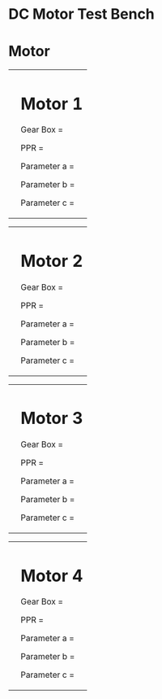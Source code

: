# DC Motor Test Bench

# Motor
<table class="w-auto">
<td><img src="" /></td>
<td><p><h1>Motor 1</h1></p>
<p>Gear Box = </p>
<p>PPR = </p>
<p>Parameter a = </p>
<p>Parameter b = </p>
<p>Parameter c = </p>
</table>

<table class="w-auto">
<td><img src="" /></td>
<td><p><h1>Motor 2</h1></p>
<p>Gear Box = </p>
<p>PPR = </p>
<p>Parameter a = </p>
<p>Parameter b = </p>
<p>Parameter c = </p>
</table>

<table class="w-auto">
<td><img src="" /></td>
<td><p><h1>Motor 3</h1></p>
<p>Gear Box = </p>
<p>PPR = </p>
<p>Parameter a = </p>
<p>Parameter b = </p>
<p>Parameter c = </p>
</table>

<table class="w-auto">
<td><img src="" /></td>
<td><p><h1>Motor 4</h1></p>
<p>Gear Box = </p>
<p>PPR = </p>
<p>Parameter a = </p>
<p>Parameter b = </p>
<p>Parameter c = </p>
</table>